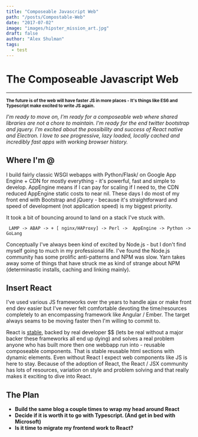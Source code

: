 ```yaml
---
title: "Composeable Javascript Web"
path: "/posts/Compostable-Web"
date: "2017-07-02"
image: "images/hipster_mission_art.jpg"
draft: false
author: "Alex Shulman"
tags:
  - test
---
```



# The Composeable Javascript Web
------

<small>**The future is of the web will have faster JS in more places - It's things like ES6 and Typescript make excited to write JS again.**</small>

*I'm ready to move on, I'm ready for a composeable web where shared libraries are not a chore to maintain. I'm ready for the end twitter bootstrap and jquery. I'm excited about the possibility and success of React native and Electron. I love to see progressive, lazy loaded, locally cached and incredibly fast apps with working browser history.*



## Where I'm @

I build fairly classic WSGI webapps with Python/Flask/<insert html framework here>  on Google App Engine + CDN for mostly everything - it's powerful, fast and simple to develop. AppEngine means if I can pay for scaling if I need to, the CDN reduced AppEngine static costs to near nil. These days I do most of my front end with Bootstrap and jQuery - because it's straightforward and speed of development (not application speed) is my biggest priority.

It took a bit of bouncing around to land on a stack I've stuck with.

``` LAMP -> ABAP -> + [ nginx/HAProxy] -> Perl ->  AppEngine -> Python -> GoLang```

Conceptually I've always been kind of excited by Node.js  - but I don't find myself going to much in my professional life. I've found the Node.js community has some prolific anti-patterns and NPM was slow. Yarn takes away some of things that have struck me as kind of strange about NPM (determinastic installs, caching and linking mainly).



## Insert React

I've used various JS frameworks over the years to handle ajax or make front end dev easier but I've never felt comfortable devoting the time/resources completely to an encompassing framework like Angular / Ember.  The target always seams to be moving faster then I'm willing to commit to.

React is [stable](https://facebook.github.io/react/blog/2016/04/07/react-v15.html), backed by real developer $$ (lets be real without a major backer these frameworks all end up dying) and solves a real problem anyone who has built more then one webbapp run into - reusable composeable components. That is stable reusable html sections with dynamic elements. Even without React I expect web components like JS is here to stay. Because of the adoption of React, the React / JSX community has lots of resources, variation on style and problem solving and that really makes it exciting to dive into React.



## The Plan

- **Build the same blog a couple times to wrap my head around React**
- **Decide if it is worth it to go with Typescript. (And get in bed with Microsoft)**
- **Is it time to migrate my frontend work to React?**

